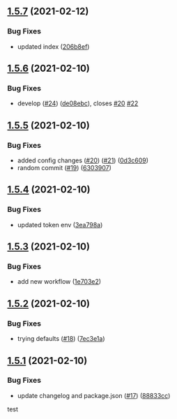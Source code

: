 ## [1.5.7](https://github.com/kristiancoulsonplt/test-sem-ver/compare/v1.5.6...v1.5.7) (2021-02-12)


### Bug Fixes

* updated index ([206b8ef](https://github.com/kristiancoulsonplt/test-sem-ver/commit/206b8ef3f9ca20b85ecdaf0e040db63f095715a9))

## [1.5.6](https://github.com/kristiancoulsonplt/test-sem-ver/compare/v1.5.5...v1.5.6) (2021-02-10)


### Bug Fixes

* develop ([#24](https://github.com/kristiancoulsonplt/test-sem-ver/issues/24)) ([de08ebc](https://github.com/kristiancoulsonplt/test-sem-ver/commit/de08ebcc5265f559e4a2a27977e495bcfb694047)), closes [#20](https://github.com/kristiancoulsonplt/test-sem-ver/issues/20) [#22](https://github.com/kristiancoulsonplt/test-sem-ver/issues/22)

## [1.5.5](https://github.com/kristiancoulsonplt/test-sem-ver/compare/v1.5.4...v1.5.5) (2021-02-10)


### Bug Fixes

* added config changes ([#20](https://github.com/kristiancoulsonplt/test-sem-ver/issues/20)) ([#21](https://github.com/kristiancoulsonplt/test-sem-ver/issues/21)) ([0d3c609](https://github.com/kristiancoulsonplt/test-sem-ver/commit/0d3c609bd1145d8665ce96be3399d0d1f2bd4b1b))
* random commit ([#19](https://github.com/kristiancoulsonplt/test-sem-ver/issues/19)) ([6303907](https://github.com/kristiancoulsonplt/test-sem-ver/commit/6303907746fd19eeaf38927bdefb935e55fbc195))

## [1.5.4](https://github.com/kristiancoulsonplt/test-sem-ver/compare/v1.5.3...v1.5.4) (2021-02-10)


### Bug Fixes

* updated token env ([3ea798a](https://github.com/kristiancoulsonplt/test-sem-ver/commit/3ea798aad61d7589f7238e242741e80430506c29))

## [1.5.3](https://github.com/kristiancoulsonplt/test-sem-ver/compare/v1.5.2...v1.5.3) (2021-02-10)


### Bug Fixes

* add new workflow ([1e703e2](https://github.com/kristiancoulsonplt/test-sem-ver/commit/1e703e2b79a1090ab4db62dd77291a0223684a5f))

## [1.5.2](https://github.com/kristiancoulsonplt/test-sem-ver/compare/v1.5.1...v1.5.2) (2021-02-10)


### Bug Fixes

* trying defaults ([#18](https://github.com/kristiancoulsonplt/test-sem-ver/issues/18)) ([7ec3e1a](https://github.com/kristiancoulsonplt/test-sem-ver/commit/7ec3e1a63419b1fa8359a63332cc2fbb365898c3))

## [1.5.1](https://github.com/kristiancoulsonplt/test-sem-ver/compare/v1.5.0...v1.5.1) (2021-02-10)


### Bug Fixes

* update changelog and package.json ([#17](https://github.com/kristiancoulsonplt/test-sem-ver/issues/17)) ([88833cc](https://github.com/kristiancoulsonplt/test-sem-ver/commit/88833ccf27e2a374e7bad4c67580cecd56581b58))

test
